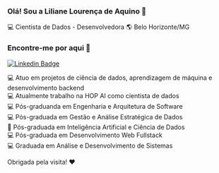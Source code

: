 ### Olá! Sou a Liliane Lourença de Aquino 👋

💻 Cientista de Dados - Desenvolvedora 🌎 Belo Horizonte/MG

### Encontre-me por aqui :woman: 

[![Linkedin Badge](https://img.shields.io/badge/-LilianeAquino-yellow?style=flat-square&logo=Linkedin&logoColor=white&link=https://www.linkedin.com/in/liliane-l-de-aquino-a2999898)](https://www.linkedin.com/in/liliane-l-de-aquino-a2999898)

💻 Atuo em projetos de ciência de dados, aprendizagem de máquina e desenvolvimento backend<br>
💻 Atualmente trabalho na HOP AI como cientista de dados<br>
💻 Pós-graduanda em Engenharia e Arquitetura de Software<br>
💻 Pós-graduada em Gestão e Análise Estratégica de Dados<br>
:robot: Pós-graduada em Inteligência Artificial e Ciência de Dados<br>
💻 Pós-graduada em Desenvolvimento Web Fullstack<br>
💻 Graduada em Análise e Desenvolvimento de Sistemas<br>


Obrigada pela visita! :heart:
